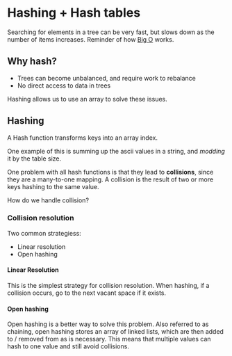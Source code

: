 # Hashing + Hash tables
Searching for elements in a tree can be very fast, but slows down as the number of items increases. Reminder of how [Big O](BigO.md) works.

## Why hash?
- Trees can become unbalanced, and require work to rebalance
- No direct access to data in trees

Hashing allows us to use an array to solve these issues.

## Hashing
A Hash function transforms keys into an array index.

One example of this is summing up the ascii values in a string, and *modding* it by the table size.

One problem with all hash functions is that they lead to **collisions**, since they are a many-to-one mapping. A collision is the result of two or more keys hashing to the same value.

How do we handle collision?

### Collision resolution
Two common strategiess:
- Linear resolution
- Open hashing

#### Linear Resolution
This is the simplest strategy for collision resolution. When hashing, if a collision occurs, go to the next vacant space if it exists.

#### Open hashing
Open hashing is a better way to solve this problem. Also referred to as chaining, open hashing stores an array of linked lists, which are then added to / removed from as is necessary. This means that multiple values can hash to one value and still avoid collisions.